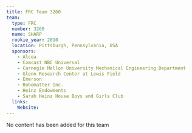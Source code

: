 ```yaml
---
title: FRC Team 3260
team:
  type: FRC
  number: 3260
  name: SHARP
  rookie_year: 2010
  location: Pittsburgh, Pennsylvania, USA
  sponsors:
    - Alcoa
    - Comcast NBC Universal
    - Carnegie Mellon University Mechanical Engineering Department
    - Glenn Research Center at Lewis Field
    - Emerson
    - Robomatter Inc.
    - Heinz Endowments
    - Sarah Heinz House Boys and Girls Club
  links:
    Website: 
---
```

No content has been added for this team